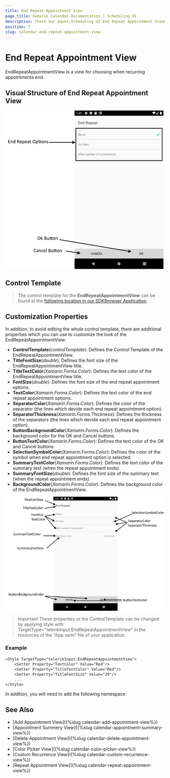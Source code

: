 ```yaml
---
title: End Repeat Appointment View
page_title: Xamarin Calendar Documentation | Scheduling UI
description: Check our &quot;Scheduling UI End Repeat Appointment View&quot; documentation article for Telerik Calendar for Xamarin control.
position: 7
slug: calendar-end-repeat-appointment-view
---
```


# End Repeat Appointment View

EndRepeatAppointmentView is a view for choosing when recurring appointments end.

## Visual Structure of End Repeat Appointment View

![Scheduling UI End Repeat Appointment View](images/calendar-end-repeat-appointment-view.png)

## Control Template

> The control template for the **EndRepeatAppointmentView** can be found at the [following location in our SDKBrowser Application](https://github.com/telerik/xamarin-forms-sdk/blob/master/XamarinSDK/SDKBrowser/SDKBrowser/Examples/CalendarControl/SchedulingCategory/SchedulingUIViews/EndRepeatAppointmentView.xaml).

## Customization Properties 

In addition, to avoid editing the whole control template, there are additional properties which you can use to customize the look of the EndRepeatAppointmentView: 

* **ControlTemplate**(*controlTemplate*): Defines the Control Template of the EndRepeatAppointmentView.
* **TitleFontSize**(*double*): Defines the font size of the EndRepeatAppointmentView title.
* **TitleTextColor**(*Xamarin.Forms.Color*): Defines the text color of the EndRepeatAppointmentView title.
* **FontSize**(*double*): Defines the font size of the end repeat appointment options.
* **TextColor**(*Xamarin.Forms.Color*): Defines the text color of the end repeat appointment options.
* **SeparatorColor**(*Xamarin.Forms.Color*): Defines the color of the separator (the lines which devide each end repeat appointment option).
* **SeparatorThickness**(*Xamarin.Forms.Thickness*): Defines the thickness of the separators (the lines which devide each end repeat appointment option).
* **ButtonBackgroundColor**(*Xamarin.Forms.Color*): Defines the background color for the OK and Cancel buttons.
* **ButtonTextColor**(*Xamarin.Forms.Color*): Defines the text color of the OK and Cancel buttons.
* **SelectionSymbolColor**(*Xamarin.Forms.Color*): Defines the color of the symbol when end repeat appointment option is selected.
* **SummaryTextColor**(*Xamarin.Forms.Color*): Defines the text color of the summary text (when the repeat appointment ends).
* **SummaryFontSize**(*double*): Defines the font size of the summary text (when the repeat appointment ends).
* **BackgroundColor**(*Xamarin.Forms.Color*): Defines the background color of the EndRepeatAppointmentView.

![Scheduling UI End Repeat Appointment View Properties](images/calendar-end-repeat-appointment-view-properties.png)

>important These properties or the ControlTemplate can be changed by applying style with TargetType="telerikInput:EndRepeatAppointmentView" in the resources of the “App.xaml” file of your application. 

### Example

```XAML
<Style TargetType="telerikInput:EndRepeatAppointmentView">
    <Setter Property="TextColor" Value="Red"/>
    <Setter Property="TitleTextColor" Value="Red"/>
    <Setter Property="TitleFontSize" Value="20"/>
	...
</Style>
```

In addition, you will need to add the following namespace: 

<snippet id='xmlns-telerikinput'/>

## See Also

* [Add Appointment View]({%slug calendar-add-appointment-view%})
* [Appointment Summery View]({%slug calendar-appointment-summary-view%})
* [Delete Appointment View]({%slug calendar-delete-appointment-view%})
* [Color Picker View]({%slug calendar-color-picker-view%})
* [Custom Recurrence View]({%slug calendar-custom-recurrence-view%})
* [Repeat Appointment View]({%slug calendar-repeat-appointment-view%})
